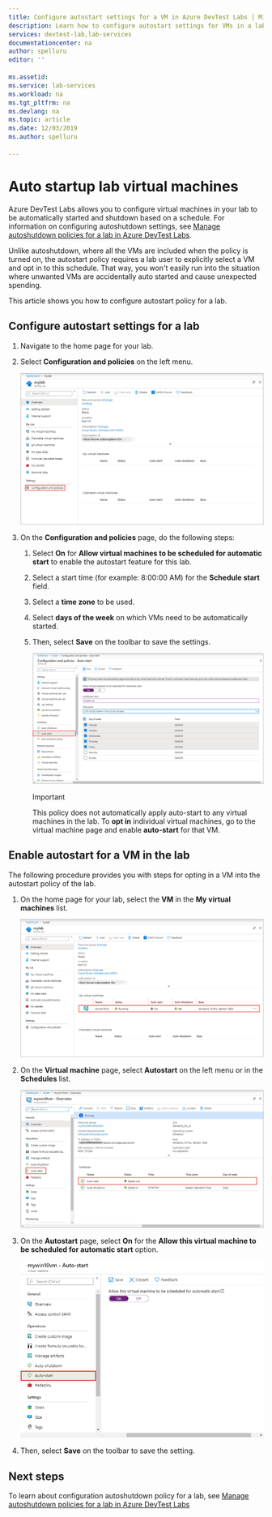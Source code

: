 ```yaml
---
title: Configure autostart settings for a VM in Azure DevTest Labs | Microsoft Docs
description: Learn how to configure autostart settings for VMs in a lab. This setting allows VMs in the lab to be automatically started on a schedule. 
services: devtest-lab,lab-services
documentationcenter: na
author: spelluru
editor: ''

ms.assetid: 
ms.service: lab-services
ms.workload: na
ms.tgt_pltfrm: na
ms.devlang: na
ms.topic: article
ms.date: 12/03/2019
ms.author: spelluru

---
```


# Auto startup lab virtual machines  
Azure DevTest Labs allows you to configure virtual machines in your lab to be automatically started and shutdown based on a schedule. For information on configuring autoshutdown settings, see [Manage autoshutdown policies for a lab in Azure DevTest Labs](devtest-lab-auto-shutdown.md). 

Unlike autoshutdown, where all the VMs are included when the policy is turned on, the autostart policy requires a lab user to explicitly select a VM and opt in to this schedule. That way, you won't easily run into the situation where unwanted VMs are accidentally auto started and cause unexpected spending.

This article shows you how to configure autostart policy for a lab.

## Configure autostart settings for a lab 
1. Navigate to the home page for your lab. 
2. Select **Configuration and policies** on the left menu. 

    ![Configuration and policies menu](./media/devtest-lab-auto-startup-vm/configuration-policies-menu.png)
3. On the **Configuration and policies** page, do the following steps:
    
    1. Select **On** for **Allow virtual machines to be scheduled for automatic start** to enable the autostart feature for this lab. 
    2. Select a start time (for example: 8:00:00 AM) for the **Schedule start** field. 
    3. Select a **time zone** to be used. 
    4. Select **days of the week** on which VMs need to be automatically started. 
    5. Then, select **Save** on the toolbar to save the settings. 

        ![Autostart settings](./media/devtest-lab-auto-startup-vm/auto-start-configuration.png)

        > [!IMPORTANT]
        > This policy does not automatically apply auto-start to any virtual machines in the lab. To **opt in** individual virtual machines, go to the virtual machine page and enable **auto-start** for that VM.

## Enable autostart for a VM in the lab
The following procedure provides you with steps for opting in a VM into the autostart policy of the lab. 

1. On the home page for your lab, select the **VM** in the **My virtual machines** list. 

    ![Configuration and policies menu](./media/devtest-lab-auto-startup-vm/select-vm.png)
2. On the **Virtual machine** page, select **Autostart** on the left menu or in the **Schedules** list. 

    ![Select autostart menu](./media/devtest-lab-auto-startup-vm/select-auto-start.png)
3. On the **Autostart** page, select **On** for the **Allow this virtual machine to be scheduled for automatic start** option.

    ![Enable autostart for the VM](./media/devtest-lab-auto-startup-vm/auto-start-vm.png)
4. Then, select **Save** on the toolbar to save the setting. 


## Next steps
To learn about configuration autoshutdown policy for a lab, see [Manage autoshutdown policies for a lab in Azure DevTest Labs](devtest-lab-auto-shutdown.md)
